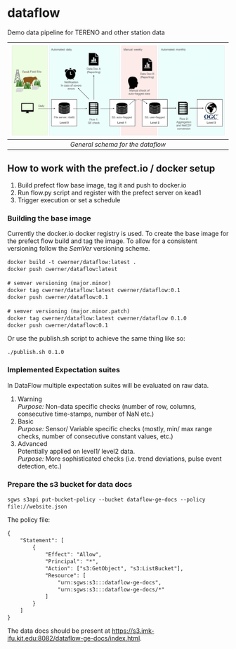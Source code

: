 # dataflow
Demo data pipeline for TERENO and other station data

| ![dataflow](assets/dataflow.png) | 
|:--:| 
| *General schema for the dataflow* |

## How to work with the prefect.io / docker setup

1. Build prefect flow base image, tag it and push to docker.io
2. Run flow.py script and register with the prefect server on kead1
3. Trigger execution or set a schedule

### Building the base image

Currently the docker.io docker registry is used. To create the base image for the prefect flow build and tag the image. To allow for a consistent versioning follow the *SemVer* versioning scheme.

```
docker build -t cwerner/dataflow:latest .
docker push cwerner/dataflow:latest

# semver versioning (major.minor)
docker tag cwerner/dataflow:latest cwerner/dataflow:0.1
docker push cwerner/dataflow:0.1

# semver versioning (major.minor.patch)
docker tag cwerner/dataflow:latest cwerner/dataflow 0.1.0
docker push cwerner/dataflow:0.1
```

Or use the publish.sh script to achieve the same thing like so:
```
./publish.sh 0.1.0
```

### Implemented Expectation suites

In DataFlow multiple expectation suites will be evaluated on raw data.

1. Warning  
*Purpose:* Non-data specific checks (number of row, columns, consecutive time-stamps, number of NaN etc.)
2. Basic  
*Purpose:* Sensor/ Variable specific checks (mostly, min/ max range checks, number of consecutive constant values, etc.)
3. Advanced   
Potentially applied on level1/ level2 data.  
*Purpose:* More sophisticated checks (i.e. trend deviations, pulse event detection, etc.)


### Prepare the s3 bucket for data docs

```
sgws s3api put-bucket-policy --bucket dataflow-ge-docs --policy file://website.json
```

The policy file:

```
{   
    "Statement": [     
        {       
            "Effect": "Allow",
            "Principal": "*",       
            "Action": ["s3:GetObject", "s3:ListBucket"],
            "Resource": [
                "urn:sgws:s3:::dataflow-ge-docs",         
                "urn:sgws:s3:::dataflow-ge-docs/*"       
            ]     
        }   
    ] 
}
```

The data docs should be present at https://s3.imk-ifu.kit.edu:8082/dataflow-ge-docs/index.html.

